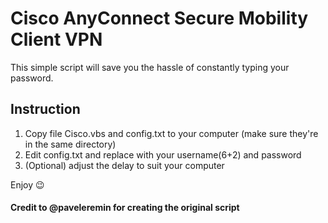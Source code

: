 # Cisco AnyConnect Secure Mobility Client VPN

This simple script will save you the hassle of constantly typing your password.

## Instruction

1. Copy file Cisco.vbs and config.txt to your computer (make sure they're in the same directory)
2. Edit config.txt and replace with your username(6+2) and password
3. (Optional) adjust the delay to suit your computer

Enjoy 😉

#### Credit to @paveleremin for creating the original script